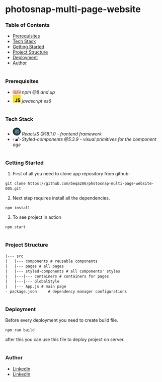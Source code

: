 # photosnap-multi-page-website

### Table of Contents

- [Prerequisites](#Prerequisites)
- [Tech Stack](#Tech-Stack)
- [Getting Started](#Getting-Started)
- [Project Structure](#Project-Structure)
- [Deployment](#Deployment)
- [Author](#Author)

#

### Prerequisites

- <img src="readme/npm.png" width="25" style="top: 8px" /> _npm @8 and up_
- <img src="readme/js.png" width="25" style="top: 8px" /> _javascript es6_

#

### Tech Stack

- <img src="readme/React.png" width="25" style="top: 8px" /> _ReactJS @18.1.0 - frontend framework_
- <img src="readme/styled-components.png" width="25" style="top: 8px" /> _Styled-components @5.3.9 - visual primitives for the component age_

#

### Getting Started

1. First of all you need to clone app repository from github:

```
git clone https://github.com/beqa200/photosnap-multi-page-website-005.git
```

2. Next step requires install all the dependencies.

```
npm install
```

3. To see project in action

```
npm start
```

#

### Project Structure

```
|--- src
|   |--- components # reusable components
|   |--- pages # all pages
|   |--- styled-components # all components' styles
|   |---|--- containers # containers for pages
|   |---|--- GlobalStyle
|   |--- App.js # main page
- package.json     # dependency manager configurations

```

#

### Deployment

Before every deployment you need to create build file.

```
npm run build
```

after this you can use this file to deploy project on server.

#

### Author

- [LinkedIn](https://www.linkedin.com/in/tamuna-zurabashvili-368485225/)
- [LinkedIn](https://www.linkedin.com/in/giorgi-silagadze-3bb522257/)
